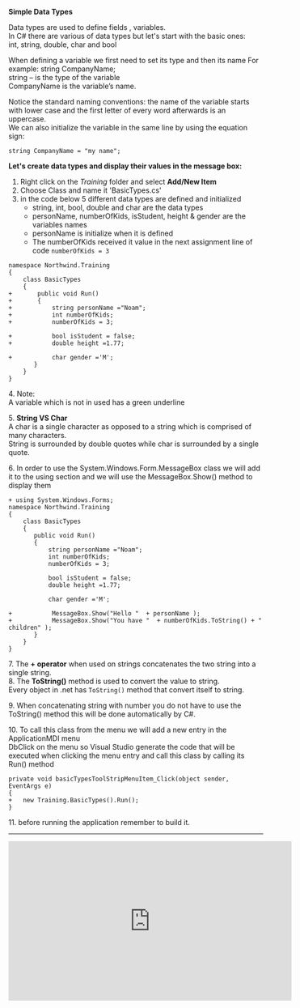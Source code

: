 ﻿**Simple Data Types**


Data types are  used to define fields , variables.  
In C# there are various of data types but let's start with the basic ones:  
int, string, double, char and bool  

When defining a variable we first need to set its type and then its name
For example: string CompanyName;  
string – is the type of the variable  
CompanyName is the variable’s name.  

Notice the standard naming conventions: the name of the variable starts with lower case and the first letter of every word afterwards is an uppercase.  
We can also initialize the variable in the same line by using the equation sign: 

```csdiff
string CompanyName = "my name";
```


**Let's create data types and display their values in the message box:**

1. Right click on the *Training* folder and select **Add/New Item**  
2. Choose Class and name it 'BasicTypes.cs'  
3. in the code below 5 different data types are defined and initialized  
    - string, int, bool, double and char are the data types   
    - personName, numberOfKids, isStudent, height & gender are the variables names  
    - personName is initialize when it is defined  
    - The numberOfKids received it value in the next assignment line of code `numberOfKids = 3`

```csdiff
namespace Northwind.Training
{
    class BasicTypes
    {
+       public void Run()
+       {
+           string personName ="Noam";
+           int numberOfKids;             
+           numberOfKids = 3;

+           bool isStudent = false;
+           double height =1.77;

+           char gender ='M';
       }     
    }
}
```


4\. Note:  
    A variable which is not in used has a green underline  

5\. **String VS Char**  
  A char is a single character as opposed to a string which is comprised of many characters.  
  String is surrounded by double quotes while char is surrounded by a single quote.  
   
6\. In order to use the System.Windows.Form.MessageBox class we will add it to the using section 
   and we will use the MessageBox.Show() method to display them

```csdiff
+ using System.Windows.Forms;
namespace Northwind.Training
{
    class BasicTypes
    {
       public void Run()
       {
           string personName ="Noam";
           int numberOfKids;             
           numberOfKids = 3;

           bool isStudent = false;
           double height =1.77;

           char gender ='M';

+         	MessageBox.Show("Hello "  + personName ); 
+         	MessageBox.Show("You have "  + numberOfKids.ToString() + " children" ); 
       }     
    }
}

```

7\. The **+ operator** when used on strings concatenates the two string into a single string.  
8\. The **ToString()** method is used to convert the value to string.  
    Every object in .net has `ToString()` method that convert itself to string.  

9\. When concatenating string with number you do not have to use the ToString() method this will be done automatically by C#.
 
10\. To call this class from the menu we will add a new entry in the ApplicationMDI menu  
   DbClick on the menu so Visual Studio generate the code that will be executed when clicking the menu entry
   and call this class by calling its Run() method



```csdiff
private void basicTypesToolStripMenuItem_Click(object sender, EventArgs e)
{
+	new Training.BasicTypes().Run();
}
```
11\. before running the application remember to build it.  

--- 

<iframe width="560" height="315" src="https://www.youtube.com/embed/eel6sOTM1hY?list=PL1DEQjXG2xnKI3TL-gsy91eXbh3ytOt6h" frameborder="0" allowfullscreen></iframe>




    